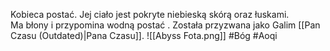 Kobieca postać. Jej ciało jest pokryte niebieską skórą oraz łuskami.  
Ma błony i przypomina wodną postać .
Została przyzwana jako Galim [[Pan Czasu (Outdated)|Pana Czasu]].
![[Abyss Fota.png]]
#Bóg  #Aoqi